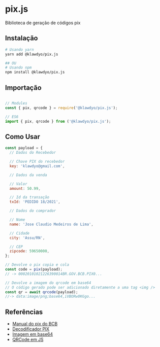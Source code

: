 # pix.js

Biblioteca de geração de códigos pix

## Instalação

```sh
# Usando yarn
yarn add @klawdyo/pix.js

## OU
# Usando npm
npm install @klawdyo/pix.js

```

## Importação

```js

// Modules
const { pix, qrcode } = require('@klawdyo/pix.js');

// ES6
import { pix, qrcode } from ('@klawdyo/pix.js');


```

## Como Usar

```js
const payload = {
  // Dados do Recebedor

  // Chave PIX do recebedor
  key: 'klawdyo@gmail.com',

  // Dados da venda

  // Valor
  amount: 50.99,

  // Id da transação
  txId: 'PEDIDO 18/2021',

  // Dados do comprador

  // Nome
  name: 'Jose Claudio Medeiros de Lima',

  // Cidade
  city: 'Assu/RN',

  // CEP
  zipcode: 59650000,
};

// Devolve o pix copia e cola
const code = pix(payload);
// -> 00020101021226390014BR.GOV.BCB.PIX0...

// Devolve a imagem do qrcode em base64
// O código gerado pode ser adicionado diretamente a uma tag <img />
const qr = await qrcode(payload);
//-> data:image/png;base64,iVBORw0KGgo...
```

## Referências

- [Manual do pix do BCB](https://www.bcb.gov.br/content/estabilidadefinanceira/SiteAssets/Manual%20do%20BR%20Code.pdf)
- [Decodificador PIX](https://pix.nascent.com.br/tools/pix-qr-decoder/)
- [Imagem em base64](https://codebeautify.org/base64-to-image-converter)
- [QRCode em JS](https://www.npmjs.com/package/qrcode)

